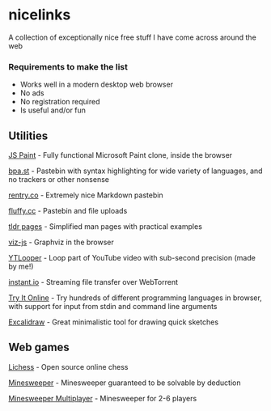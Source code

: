 # nicelinks
A collection of exceptionally nice free stuff I have come across around the web

### Requirements to make the list
* Works well in a modern desktop web browser
* No ads
* No registration required
* Is useful and/or fun


## Utilities

[JS Paint](https://jspaint.app/) - Fully functional Microsoft Paint clone, inside the browser

[bpa.st](https://bpa.st/) - Pastebin with syntax highlighting for wide variety of languages, and no trackers or other nonsense

[rentry.co](https://rentry.co/) - Extremely nice Markdown pastebin

[fluffy.cc](https://fluffy.cc/) - Pastebin and file uploads

[tldr pages](https://tldr.ostera.io/) - Simplified man pages with practical examples

[viz-js](http://viz-js.com/) - Graphviz in the browser

[YTLooper](https://andriamanitra.github.io/YTLooper) - Loop part of YouTube video with sub-second precision (made by me!)

[instant.io](https://instant.io/) - Streaming file transfer over WebTorrent

[Try It Online](https://tio.run/#) - Try hundreds of different programming languages in browser, with support for input from stdin and command line arguments

[Excalidraw](https://excalidraw.com/) - Great minimalistic tool for drawing quick sketches


## Web games

[Lichess](https://lichess.org) - Open source online chess

[Minesweeper](https://www.chiark.greenend.org.uk/~sgtatham/puzzles/js/mines.html) - Minesweeper guaranteed to be solvable by deduction

[Minesweeper Multiplayer](https://minesweeper-multiplayer.dk/) - Minesweeper for 2-6 players
